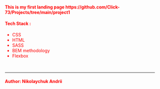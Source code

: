 <main style="margin-left: 20px; color: red;" >
<h4>This is my first landing page https://github.com/Click-73/Projects/tree/main/project1</h4>

<h4>Tech Stack :</h4> 
<ul>
    <li>CSS</li>
    <li>HTML </li>
    <li> SASS </li>
    <li> BEM methodology</li>
    <li> Flexbox </li>
 </ul>

 </br>
 <hr>

 <h4> Author: Nikolaychuk Andrii </h4>
 </main>
